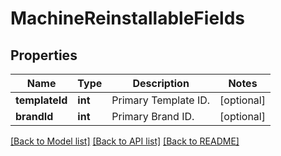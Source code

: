 # MachineReinstallableFields

## Properties
Name | Type | Description | Notes
------------ | ------------- | ------------- | -------------
**templateId** | **int** | Primary Template ID. | [optional] 
**brandId** | **int** | Primary Brand ID. | [optional] 

[[Back to Model list]](../../README.md#documentation-for-models) [[Back to API list]](../../README.md#documentation-for-api-endpoints) [[Back to README]](../../README.md)

